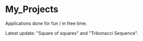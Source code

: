# My_Projects
Applications done for fun / in free time.

Latest update: "Square of squares" and "Tribonacci Sequence".
